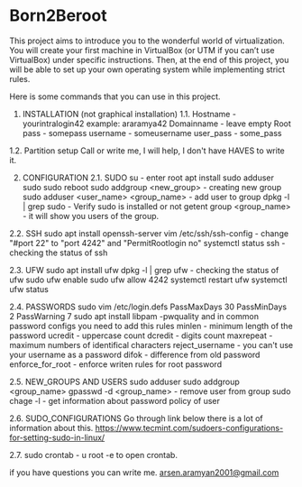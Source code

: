 # Born2Beroot
This project aims to introduce you to the wonderful world of virtualization.
You will create your first machine in VirtualBox (or UTM if you can’t use VirtualBox)
under specific instructions. Then, at the end of this project, you will be able to set up
your own operating system while implementing strict rules.


Here is some commands that you can use in this project.

1) INSTALLATION (not graphical installation)
1.1. Hostname - yourintralogin42 example: araramya42
     Domainname - leave empty
     Root pass - somepass
     username - someusername
     user_pass - some_pass

1.2. Partition setup
     Call or write me, I will help, I don't have HAVES to write it.
     
2) CONFIGURATION
2.1. SUDO
su - enter root
apt install sudo 
adduser <username> sudo
sudo reboot
sudo addgroup <new_group> - creating new group
sudo adduser <user_name> <group_name> - add user to group
dpkg -l | grep sudo - Verify sudo is installed or not
getent group <group_name> - it will show you users of the group.

2.2. SSH
sudo apt install openssh-server
vim /etc/ssh/ssh-config - change "#port 22" to "port 4242" and "PermitRootlogin no"
systemctl status ssh - checking the status of ssh

2.3. UFW
sudo apt install ufw
dpkg -l | grep ufw - checking the status of ufw
sudo ufw enable
sudo ufw allow 4242
systemctl restart ufw
systemctl ufw status

     
2.4. PASSWORDS
     sudo vim /etc/login.defs
     PassMaxDays 30
     PassMinDays 2
     PassWarning 7
     sudo apt install libpam -pwquality
     and in common password configs you need to add this rules
     minlen - minimum length of the password
     ucredit - uppercase count
     dcredit - digits count
     maxrepeat - maximum numbers of identifical characters
     reject_username - you can't use your username as a password
     difok - difference from old password
     enforce_for_root - enforce writen rules for root password
    
2.5. NEW_GROUPS AND USERS
     sudo adduser <username>
     sudo addgroup <group_name>
     gpasswd -d <username> <group_name> - remove user from group
     sudo chage -l <username> - get information about password policy of user
     
2.6. SUDO_CONFIGURATIONS
     Go through link below there is a lot of information about this.
     https://www.tecmint.com/sudoers-configurations-for-setting-sudo-in-linux/
     
     
2.7. sudo crontab - u root -e to open crontab.
     
     
     
if you have questions you can write me. arsen.aramyan2001@gmail.com
